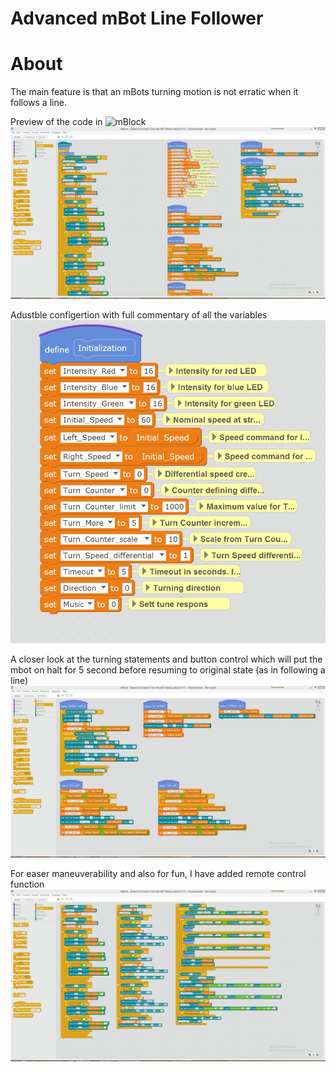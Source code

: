 # Advanced mBot Line Follower
# About
The main feature is that an mBots turning motion is not erratic when it follows a line. 

Preview of the code in ![mBlock](href=www.mblock.cc/software/)  
![](Screenshots/PreviewOfAdvmBotLineFollower%231.PNG)

Adustble configertion with full commentary of all the variables
![](Screenshots/PreviewOfAdvmBotLineFollowerConfig%234.PNG)

A closer look at the turning statements and button control which will put the mbot on halt for 5 second before resuming to original state (as in following a line)
![](Screenshots/PreviewmAdvBotLineFollowerButtonControlAndTurningStatments%233.PNG)

For easer maneuverability and also for fun, I have added remote control function 
![](Screenshots/PreviewmAdvBotLineFollowerRemoteControlConfig%232.PNG)
